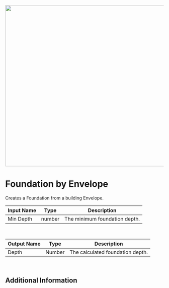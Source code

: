 <img src="preview.png" width="512">

# Foundation by Envelope

Creates a Foundation from a building Envelope.

|Input Name|Type|Description|
|---|---|---|
|Min Depth|number|The minimum foundation depth.|


<br>

|Output Name|Type|Description|
|---|---|---|
|Depth|Number|The calculated foundation depth.|


<br>

## Additional Information
